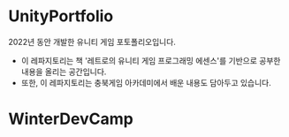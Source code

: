 # UnityPortfolio
2022년 동안 개발한 유니티 게임 포토폴리오입니다. 

* 이 레파지토리는 책 '레트로의 유니티 게임 프로그래밍 에센스'를 기반으로 공부한 내용을 올리는 공간입니다.
* 또한, 이 레파지토리는 충북게임 아카데미에서 배운 내용도 담아두고 있습니다.
# WinterDevCamp
